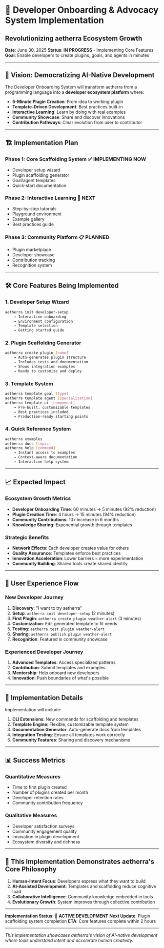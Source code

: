 # 🚀 Developer Onboarding & Advocacy System Implementation
## Revolutionizing aetherra Ecosystem Growth

**Date**: June 30, 2025
**Status**: **IN PROGRESS** - Implementing Core Features
**Goal**: Enable developers to create plugins, goals, and agents in minutes

---

## 🎯 **Vision: Democratizing AI-Native Development**

The Developer Onboarding System will transform aetherra from a programming language into a **developer ecosystem platform** where:

- **5-Minute Plugin Creation**: From idea to working plugin
- **Template-Driven Development**: Best practices built-in
- **Interactive Learning**: Learn by doing with real examples
- **Community Showcase**: Share and discover innovations
- **Contribution Pathways**: Clear evolution from user to contributor

---

## 🏗️ **Implementation Plan**

### **Phase 1: Core Scaffolding System** ✅ IMPLEMENTING NOW
- Developer setup wizard
- Plugin scaffolding generator
- Goal/agent templates
- Quick-start documentation

### **Phase 2: Interactive Learning** 🔄 NEXT
- Step-by-step tutorials
- Playground environment
- Example gallery
- Best practices guide

### **Phase 3: Community Platform** 📋 PLANNED
- Plugin marketplace
- Developer showcase
- Contribution tracking
- Recognition system

---

## 🛠️ **Core Features Being Implemented**

### **1. Developer Setup Wizard**
```bash
aetherra init developer-setup
    → Interactive onboarding
    → Environment configuration
    → Template selection
    → Getting started guide
```

### **2. Plugin Scaffolding Generator**
```bash
aetherra create plugin [name]
    → Auto-generates plugin structure
    → Includes tests and documentation
    → Shows integration examples
    → Ready to customize and deploy
```

### **3. Template System**
```bash
aetherra template goal [type]
aetherra template agent [specialization]
aetherra template ui [component]
    → Pre-built, customizable templates
    → Best practices included
    → Production-ready starting points
```

### **4. Quick Reference System**
```bash
aetherra examples
aetherra docs [topic]
aetherra help [command]
    → Instant access to examples
    → Context-aware documentation
    → Interactive help system
```

---

## 📈 **Expected Impact**

### **Ecosystem Growth Metrics**
- **Developer Onboarding Time**: 60 minutes → 5 minutes (92% reduction)
- **Plugin Creation Time**: 4 hours → 15 minutes (94% reduction)
- **Community Contributions**: 10x increase in 6 months
- **Knowledge Sharing**: Exponential growth through templates

### **Strategic Benefits**
- **Network Effects**: Each developer creates value for others
- **Quality Assurance**: Templates enforce best practices
- **Innovation Acceleration**: Lower barriers = more experimentation
- **Community Building**: Shared tools create shared identity

---

## 🎨 **User Experience Flow**

### **New Developer Journey**
1. **Discovery**: "I want to try aetherra"
2. **Setup**: `aetherra init developer-setup` (2 minutes)
3. **First Plugin**: `aetherra create plugin weather-alert` (3 minutes)
4. **Customization**: Edit generated template to fit needs
5. **Testing**: `aetherra test plugin weather-alert`
6. **Sharing**: `aetherra publish plugin weather-alert`
7. **Recognition**: Featured in community showcase

### **Experienced Developer Journey**
1. **Advanced Templates**: Access specialized patterns
2. **Contribution**: Submit templates and examples
3. **Mentorship**: Help onboard new developers
4. **Innovation**: Push boundaries of what's possible

---

## 🔧 **Implementation Details**

Implementation will include:

1. **CLI Extensions**: New commands for scaffolding and templates
2. **Template Engine**: Flexible, customizable template system
3. **Documentation Generator**: Auto-generate docs from templates
4. **Integration Testing**: Ensure all templates work correctly
5. **Community Features**: Sharing and discovery mechanisms

---

## 📊 **Success Metrics**

### **Quantitative Measures**
- Time to first plugin created
- Number of plugins created per month
- Developer retention rates
- Community contribution frequency

### **Qualitative Measures**
- Developer satisfaction surveys
- Community engagement quality
- Innovation in plugin development
- Ecosystem diversity and richness

---

## 🌟 **This Implementation Demonstrates aetherra's Core Philosophy**

1. **Human-Intent Focus**: Developers express what they want to build
2. **AI-Assisted Development**: Templates and scaffolding reduce cognitive load
3. **Collaborative Intelligence**: Community knowledge embedded in tools
4. **Evolutionary Growth**: System improves through collective contribution

---

**Implementation Status**: 🚧 **ACTIVE DEVELOPMENT**
**Next Update**: Plugin scaffolding system completion
**ETA**: Core features complete within 2 hours

---

*This implementation showcases aetherra's vision of AI-native development where tools understand intent and accelerate human creativity.*
